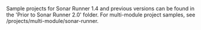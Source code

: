 Sample projects for Sonar Runner 1.4 and previous versions can be found in the 'Prior to Sonar Runner 2.0' folder.
For multi-module project samples, see /projects/multi-module/sonar-runner.